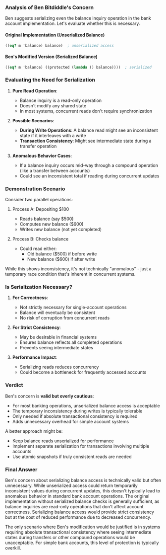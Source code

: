 ### Analysis of Ben Bitdiddle's Concern

Ben suggests serializing even the balance inquiry operation in the bank account implementation. Let's evaluate whether this is necessary.

#### Original Implementation (Unserialized Balance)
```scheme
((eq? m 'balance) balance)  ; unserialized access
```

#### Ben's Modified Version (Serialized Balance)
```scheme
((eq? m 'balance) ((protected (lambda () balance))))  ; serialized
```

### Evaluating the Need for Serialization

1. **Pure Read Operation**:
   - Balance inquiry is a read-only operation
   - Doesn't modify any shared state
   - In most systems, concurrent reads don't require synchronization

2. **Possible Scenarios**:
   - **During Write Operations**: A balance read might see an inconsistent state if it interleaves with a write
   - **Transaction Consistency**: Might see intermediate state during a transfer operation

3. **Anomalous Behavior Cases**:
   - If a balance inquiry occurs mid-way through a compound operation (like a transfer between accounts)
   - Could see an inconsistent total if reading during concurrent updates

### Demonstration Scenario

Consider two parallel operations:
1. Process A: Depositing $100
   - Reads balance (say $500)
   - Computes new balance ($600)
   - Writes new balance (not yet completed)

2. Process B: Checks balance
   - Could read either:
     - Old balance ($500) if before write
     - New balance ($600) if after write

While this shows inconsistency, it's not technically "anomalous" - just a temporary race condition that's inherent in concurrent systems.

### Is Serialization Necessary?

1. **For Correctness**:
   - Not strictly necessary for single-account operations
   - Balance will eventually be consistent
   - No risk of corruption from concurrent reads

2. **For Strict Consistency**:
   - May be desirable in financial systems
   - Ensures balance reflects all completed operations
   - Prevents seeing intermediate states

3. **Performance Impact**:
   - Serializing reads reduces concurrency
   - Could become a bottleneck for frequently accessed accounts

### Verdict

Ben's concern is **valid but overly cautious**:
- For most banking operations, unserialized balance access is acceptable
- The temporary inconsistency during writes is typically tolerable
- Only needed if absolute transactional consistency is required
- Adds unnecessary overhead for simple account systems

A better approach might be:
- Keep balance reads unserialized for performance
- Implement separate serialization for transactions involving multiple accounts
- Use atomic snapshots if truly consistent reads are needed

### Final Answer

Ben's concern about serializing balance access is technically valid but often unnecessary. While unserialized access could return temporarily inconsistent values during concurrent updates, this doesn't typically lead to anomalous behavior in standard bank account operations. The original implementation without serialized balance checks is generally sufficient, as balance inquiries are read-only operations that don't affect account correctness. Serializing balance access would provide strict consistency but at the cost of reduced performance due to decreased concurrency.

The only scenario where Ben's modification would be justified is in systems requiring absolute transactional consistency where seeing intermediate states during transfers or other compound operations would be unacceptable. For simple bank accounts, this level of protection is typically overkill.
